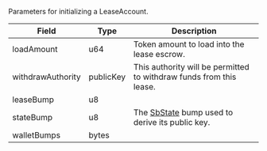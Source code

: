 Parameters for initializing a LeaseAccount.

| Field             | Type      | Description                                                                     |
| ----------------- | --------- | ------------------------------------------------------------------------------- |
| loadAmount        | u64       | Token amount to load into the lease escrow.                                     |
| withdrawAuthority | publicKey | This authority will be permitted to withdraw funds from this lease.             |
| leaseBump         | u8        |                                                                                 |
| stateBump         | u8        | The [SbState](/solana/idl/accounts/sbstate) bump used to derive its public key. |
| walletBumps       | bytes     |                                                                                 |

